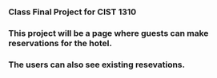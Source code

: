 ### Class Final Project for CIST 1310

### This project will be a page where guests can make reservations for the hotel.

### The users can also see existing resevations.